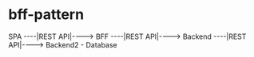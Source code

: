 # bff-pattern

SPA ----|REST API|----> BFF ----|REST API|----> Backend ----|REST API|----> Backend2 - Database
